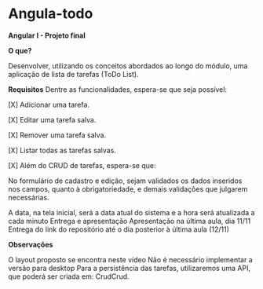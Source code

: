# Angula-todo
**Angular I - Projeto final**

**O que?**

Desenvolver, utilizando os conceitos abordados ao longo do módulo, uma aplicação de lista de tarefas (ToDo List).

**Requisitos**
Dentre as funcionalidades, espera-se que seja possível:

[X] Adicionar uma tarefa.

[X] Editar uma tarefa salva.

[X] Remover uma tarefa salva.

[X] Listar todas as tarefas salvas.

[X] Além do CRUD de tarefas, espera-se que:

No formulário de cadastro e edição, sejam validados os dados inseridos nos campos, quanto à obrigatoriedade, e demais validações que julgarem necessárias.

A data, na tela inicial, será a data atual do sistema e a hora será atualizada a cada minuto
Entrega e apresentação
Apresentação na última aula, dia 11/11 Entrega do link do repositório até o dia posterior à última aula (12/11)

**Observações**

O layout proposto se encontra neste vídeo
Não é necessário implementar a versão para desktop
Para a persistência das tarefas, utilizaremos uma API, que poderá ser criada em: CrudCrud.